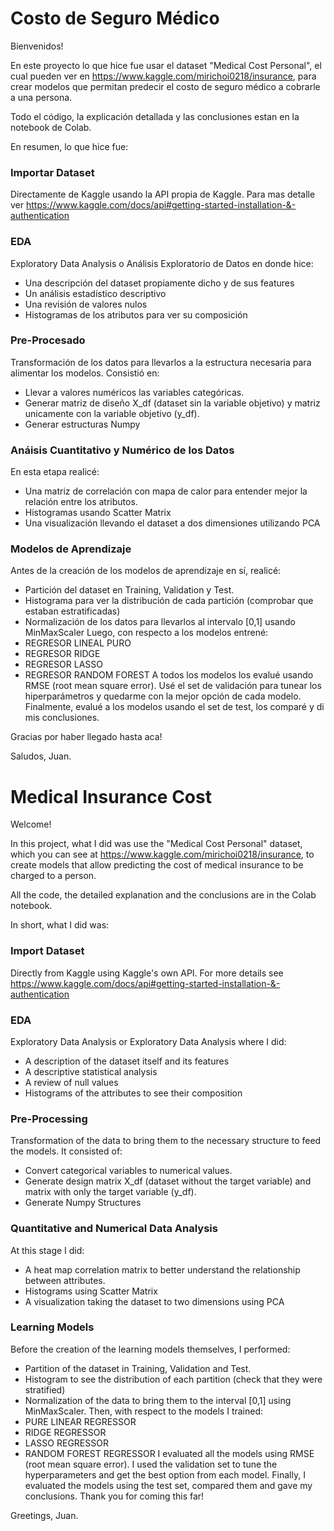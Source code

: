 # Costo de Seguro Médico

Bienvenidos!

En este proyecto lo que hice fue usar el dataset "Medical Cost Personal", el cual pueden ver en https://www.kaggle.com/mirichoi0218/insurance, para crear modelos que permitan predecir el costo de seguro médico a cobrarle a una persona.

Todo el código, la explicación detallada y las conclusiones estan en la notebook de Colab. 

En resumen, lo que hice fue:

### Importar Dataset
Directamente de Kaggle usando la API propia de Kaggle. Para mas detalle ver https://www.kaggle.com/docs/api#getting-started-installation-&-authentication

### EDA
Exploratory Data Analysis o Análisis Exploratorio de Datos en donde hice:
- Una descripción del dataset propiamente dicho y de sus features
- Un análisis estadístico descriptivo
- Una revisión de valores nulos
- Histogramas de los atributos para ver su composición

### Pre-Procesado
Transformación de los datos para llevarlos a la estructura necesaria para alimentar los modelos. Consistió en:
- Llevar a valores numéricos las variables categóricas.
- Generar matriz de diseño X_df (dataset sin la variable objetivo) y matriz unicamente con la variable objetivo (y_df).
- Generar estructuras Numpy

### Anáisis Cuantitativo y Numérico de los Datos
En esta etapa realicé:
- Una matriz de correlación con mapa de calor para entender mejor la relación entre los atributos.
- Histogramas usando Scatter Matrix
- Una visualización llevando el dataset a dos dimensiones utilizando PCA

### Modelos de Aprendizaje
Antes de la creación de los modelos de aprendizaje en sí, realicé:
- Partición del dataset en Training, Validation y Test.
- Histograma para ver la distribución de cada partición (comprobar que estaban estratificadas)
- Normalización de los datos para llevarlos al intervalo [0,1] usando MinMaxScaler
Luego, con respecto a los modelos entrené:
- REGRESOR LINEAL PURO
- REGRESOR RIDGE
- REGRESOR LASSO
- REGRESOR RANDOM FOREST
A todos los modelos los evalué usando RMSE (root mean square error). Usé el set de validación para tunear los hiperparámetros y quedarme con la mejor opción de cada modelo.
Finalmente, evalué a los modelos usando el set de test, los comparé y di mis conclusiones. 

Gracias por haber llegado hasta aca!

Saludos, Juan.


# Medical Insurance Cost

Welcome!

In this project, what I did was use the "Medical Cost Personal" dataset, which you can see at https://www.kaggle.com/mirichoi0218/insurance, to create models that allow predicting the cost of medical insurance to be charged to a person.

All the code, the detailed explanation and the conclusions are in the Colab notebook.

In short, what I did was:

### Import Dataset
Directly from Kaggle using Kaggle's own API. For more details see https://www.kaggle.com/docs/api#getting-started-installation-&-authentication

### EDA
Exploratory Data Analysis or Exploratory Data Analysis where I did:
- A description of the dataset itself and its features
- A descriptive statistical analysis
- A review of null values
- Histograms of the attributes to see their composition

### Pre-Processing
Transformation of the data to bring them to the necessary structure to feed the models. It consisted of:
- Convert categorical variables to numerical values.
- Generate design matrix X_df (dataset without the target variable) and matrix with only the target variable (y_df).
- Generate Numpy Structures

### Quantitative and Numerical Data Analysis
At this stage I did:
- A heat map correlation matrix to better understand the relationship between attributes.
- Histograms using Scatter Matrix
- A visualization taking the dataset to two dimensions using PCA

### Learning Models
Before the creation of the learning models themselves, I performed:
- Partition of the dataset in Training, Validation and Test.
- Histogram to see the distribution of each partition (check that they were stratified)
- Normalization of the data to bring them to the interval [0,1] using MinMaxScaler.
Then, with respect to the models I trained:
- PURE LINEAR REGRESSOR
- RIDGE REGRESSOR
- LASSO REGRESSOR
- RANDOM FOREST REGRESSOR 
I evaluated all the models using RMSE (root mean square error). I used the validation set to tune the hyperparameters and get the best option from each model. Finally, I evaluated the models using the test set, compared them and gave my conclusions.
Thank you for coming this far!

Greetings, Juan.

